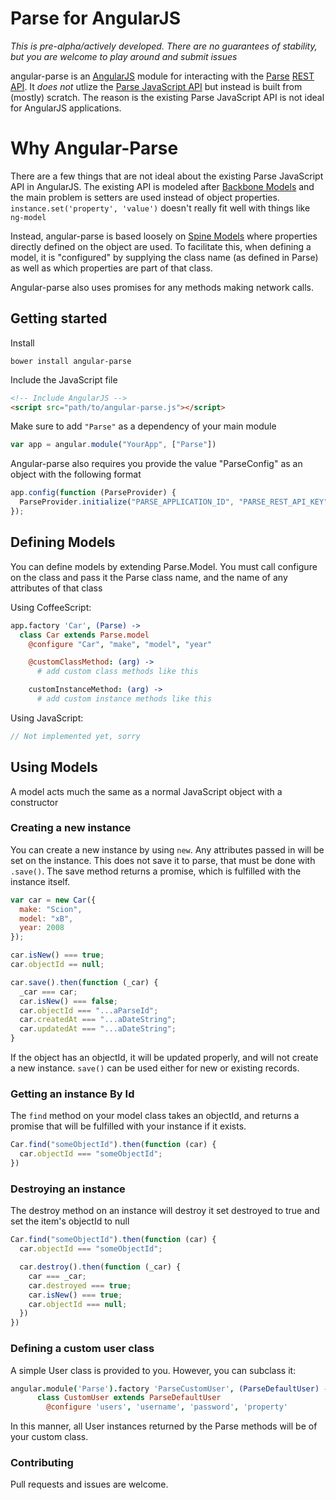 # Parse for AngularJS

_This is pre-alpha/actively developed. There are no guarantees of
  stability, but you are welcome to play around and submit issues_

angular-parse is an [AngularJS](http://angularjs.org) module for
interacting with the [Parse](http://parse.com) [REST
API](https://parse.com/docs/rest). It *does not* utlize the [Parse
JavaScript API](https://parse.com/docs/js_guide) but instead is built
from (mostly) scratch. The reason is the existing Parse JavaScript API
is not ideal for AngularJS applications.

# Why Angular-Parse

There are a few things that are not ideal about the existing Parse
JavaScript API in AngularJS. The existing API is modeled after [Backbone
Models](http://backbonejs.org/#Model) and the main problem is setters
are used instead of object properties. `instance.set('property', 'value')` 
doesn't really fit well with things like `ng-model`

Instead, angular-parse is based loosely on [Spine
Models](http://spinejs.com/docs/models) where properties directly
defined on the object are used. To facilitate this, when defining a
model, it is "configured" by supplying the class name (as defined in
Parse) as well as which properties are part of that class.

Angular-parse also uses promises for any methods making network calls.
## Getting started

Install


```bower install angular-parse```

Include the JavaScript file

```html
<!-- Include AngularJS -->
<script src="path/to/angular-parse.js"></script>
```

Make sure to add `"Parse"` as a dependency of your main module

```javascript
var app = angular.module("YourApp", ["Parse"])
```

Angular-parse also requires you provide the value "ParseConfig" as an
object with the following format

```javascript
app.config(function (ParseProvider) {
  ParseProvider.initialize("PARSE_APPLICATION_ID", "PARSE_REST_API_KEY");
});
```

## Defining Models

You can define models by extending Parse.Model. You must call configure
on the class and pass it the Parse class name, and the name of any
attributes of that class

Using CoffeeScript:
```coffeescript
app.factory 'Car', (Parse) ->
  class Car extends Parse.model
    @configure "Car", "make", "model", "year"

    @customClassMethod: (arg) ->
      # add custom class methods like this

    customInstanceMethod: (arg) ->
      # add custom instance methods like this
```

Using JavaScript:
```javascript
// Not implemented yet, sorry
```

## Using Models

A model acts much the same as a normal JavaScript object with a
constructor

### Creating a new instance

You can create a new instance by using `new`. Any attributes passed in
will be set on the instance. This does not save it to parse, that must
be done with `.save()`. The save method returns a promise, which is
fulfilled with the instance itself.

```javascript
var car = new Car({
  make: "Scion",
  model: "xB",
  year: 2008
});

car.isNew() === true;
car.objectId == null;

car.save().then(function (_car) {
  _car === car;
  car.isNew() === false;
  car.objectId === "...aParseId";
  car.createdAt === "...aDateString";
  car.updatedAt === "...aDateString";
}
```

If the object has an objectId, it will be updated properly, and will not
create a new instance. `save()` can be used either for new or existing
records.

### Getting an instance By Id

The `find` method on your model class takes an objectId, and returns a
promise that will be fulfilled with your instance if it exists.


```javascript
Car.find("someObjectId").then(function (car) {
  car.objectId === "someObjectId";
})
```

### Destroying an instance

The destroy method on an instance will destroy it set destroyed to true
 and set the item's objectId to null

```javascript
Car.find("someObjectId").then(function (car) {
  car.objectId === "someObjectId";

  car.destroy().then(function (_car) {
    car === _car;
    car.destroyed === true;
    car.isNew() === true;
    car.objectId === null;
  })
})
```

### Defining a custom user class

A simple User class is provided to you. However, you can subclass it:

```coffeescript
angular.module('Parse').factory 'ParseCustomUser', (ParseDefaultUser) ->
      class CustomUser extends ParseDefaultUser
        @configure 'users', 'username', 'password', 'property'
```

In this manner, all User instances returned by the Parse methods
will be of your custom class.

### Contributing

Pull requests and issues are welcome.
